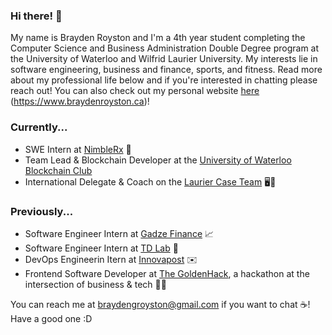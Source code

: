 ### Hi there! 👋

My name is Brayden Royston and I'm a 4th year student completing the Computer Science and Business Administration Double Degree program at the University of Waterloo and Wilfrid Laurier University. My interests lie in software engineering, business and finance, sports, and fitness. Read more about my professional life below and if you're interested in chatting please reach out! You can also check out my personal website [here](https://www.braydenroyston.ca) (https://www.braydenroyston.ca)!

### Currently...
- SWE Intern at [NimbleRx](https://www.nimblerx.com) 💊
- Team Lead & Blockchain Developer at the [University of Waterloo Blockchain Club](https://www.uwblockchain.ca)
- International Delegate & Coach on the [Laurier Case Team](https://www.lauriercaseteam.ca) 🖥️💼

### Previously...
- Software Engineer Intern at [Gadze Finance](https://gadze.finance) 📈
- Software Engineer Intern at [TD Lab](https://tdlab.io) 🚀
- DevOps Engineerin Itern at [Innovapost](https://innovapost.com) ✉️
- Frontend Software Developer at [The GoldenHack](https://www.thegoldenhack.ca/), a hackathon at the intersection of business & tech 💛💜

You can reach me at braydengroyston@gmail.com if you want to chat ☕! Have a good one :D
